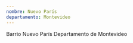 ```yaml
---
nombre: Nuevo París
departamento: Montevideo
---
```


Barrio Nuevo París
Departamento de Montevideo
